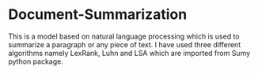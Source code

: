 # Document-Summarization
This is a model based on natural language processing which is used to summarize a paragraph or any piece of text. I have used three different algorithms namely LexRank, Luhn and LSA which are imported from Sumy python package.
